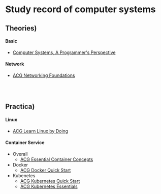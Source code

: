 # Study record of computer systems

## Theories)
#### Basic
  * [Computer Systems, A Programmer's Perspective](./theory/computer_systems_basic/main.md)
#### Network
  * [ACG Networking Foundations](./theory/network/acg_networking_foundations/main.md)

<br><br>

## Practica) 
#### Linux
  * [ACG Learn Linux by Doing](./practice/linux/acg_learn_by_doing/main.md)
#### Container Service
  * Overall
    * [ACG Essential Container Concepts](./practice/container/acg_essential_container/main.md)
  * Docker
    * [ACG Docker Quick Start](./practice/container/acg_docker_quick_start/main.md)
  * Kubenetes
    * [ACG Kubernetes Quick Start](./practice/container/acg_k8s_quick_start/main.md)
    * [ACG Kubernetes Essentials](./practice/container/acg_k8s_essentials/main.md)